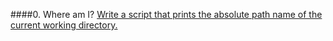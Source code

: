####0. Where am I? [Write a script that prints the absolute path name of the current working directory.](https://github.com/YasminKinawi/alx-system_engineering-devops/blob/master/0x00-shell_basics/0-current_working_directory)
